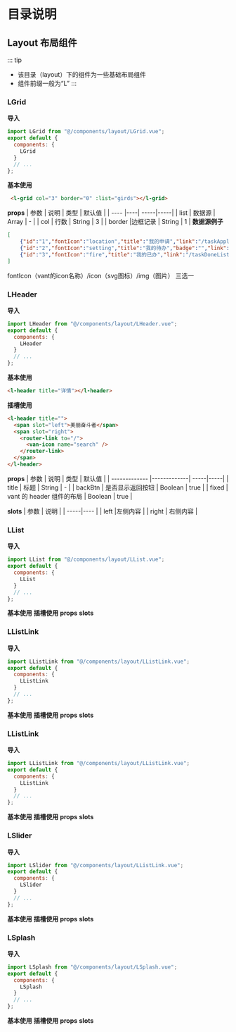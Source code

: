 # 目录说明

## Layout 布局组件

::: tip

- 该目录（layout）下的组件为一些基础布局组件
- 组件前缀一般为“L”
  :::

### LGrid
**导入**
```js
import LGrid from "@/components/layout/LGrid.vue";
export default {
  components: {
    LGrid
  }
  // ...
};
```
**基本使用**
```html
 <l-grid col="3" border="0" :list="girds"></l-grid>
 ```
**props**
| 参数 | 说明 | 类型 | 默认值 |
| ---- |----| -----|-----|
| list | 数据源 | Array | - |
| col | 行数 | String | 3 |
| border |边框记录 | String | 1 |
**数据源例子**
```json
[
    {"id":"1","fontIcon":"location","title":"我的申请","link":"/taskApplyList"},
    {"id":"2","fontIcon":"setting","title":"我的待办","badge":"","link":"/awaitList"},
    {"id":"3","fontIcon":"fire","title":"我的已办","link":"/taskDoneList"}
]
```
fontIcon（vant的icon名称）/icon（svg图标）/img（图片） 三选一

### LHeader

**导入**
```js
import LHeader from "@/components/layout/LHeader.vue";
export default {
  components: {
    LHeader
  }
  // ...
};
```

**基本使用**

```html
<l-header title="详情"></l-header>
```

**插槽使用**

```html
<l-header title="">
  <span slot="left">美丽奋斗者</span>
  <span slot="right">
    <router-link to="/">
      <van-icon name="search" />
    </router-link>
  </span>
</l-header>
```

**props**
| 参数 | 说明 | 类型 | 默认值 |
| ------------- |-------------| -----|-----|
| title | 标题 | String | - |
| backBtn | 是否显示返回按钮 | Boolean | true |
| fixed | vant 的 header 组件的布局 | Boolean | true |

**slots**
| 参数 | 说明 |
| -----|---- |
| left  |左侧内容 |
| right | 右侧内容 |



### LList
**导入**
```js
import LList from "@/components/layout/LList.vue";
export default {
  components: {
    LList
  }
  // ...
};
```
**基本使用**
**插槽使用**
**props**
**slots**


### LListLink
**导入**
```js
import LListLink from "@/components/layout/LListLink.vue";
export default {
  components: {
    LListLink
  }
  // ...
};
```
**基本使用**
**插槽使用**
**props**
**slots**


### LListLink
**导入**
```js
import LListLink from "@/components/layout/LListLink.vue";
export default {
  components: {
    LListLink
  }
  // ...
};
```
**基本使用**
**插槽使用**
**props**
**slots**


### LSlider
**导入**
```js
import LSlider from "@/components/layout/LListLink.vue";
export default {
  components: {
    LSlider
  }
  // ...
};
```
**基本使用**
**插槽使用**
**props**
**slots**

### LSplash
**导入**
```js
import LSplash from "@/components/layout/LSplash.vue";
export default {
  components: {
    LSplash
  }
  // ...
};
```
**基本使用**
**插槽使用**
**props**
**slots**
